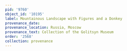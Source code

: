 ```yaml
---
pid: '9760'
object_id: '10195'
label: Mountainous Landscape with Figures and a Donkey
provenance_date:
provenance_location: Russia, Moscow
provenance_text: Collection of the Golitsyn Museum
order: '2568'
collection: provenance
---
```

